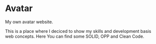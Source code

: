 # Avatar
My own avatar website.

This is a place where I deciced to show my skills and development basis web concepts. Here You can find some SOLID, OPP and Clean Code.


